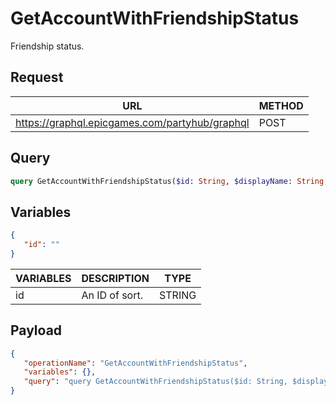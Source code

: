 # GetAccountWithFriendshipStatus

Friendship status.

## Request
| URL | METHOD |
| - | - |
| https://graphql.epicgames.com/partyhub/graphql | POST |

## Query
```graphql
query GetAccountWithFriendshipStatus($id: String, $displayName: String, $email: String) { Account { __typename account(id: $id, displayName: $displayName, email: $email) { __typename id displayName friendshipStatus externalAuths { __typename type externalDisplayName } } } }
```

## Variables
```json
{
   "id": ""
}
```
| VARIABLES | DESCRIPTION | TYPE |
| - | - | - |
| id | An ID of sort. | STRING |

## Payload
```json
{
   "operationName": "GetAccountWithFriendshipStatus",
   "variables": {},
   "query": "query GetAccountWithFriendshipStatus($id: String, $displayName: String, $email: String) { Account { __typename account(id: $id, displayName: $displayName, email: $email) { __typename id displayName friendshipStatus externalAuths { __typename type externalDisplayName } } } }"
}
```